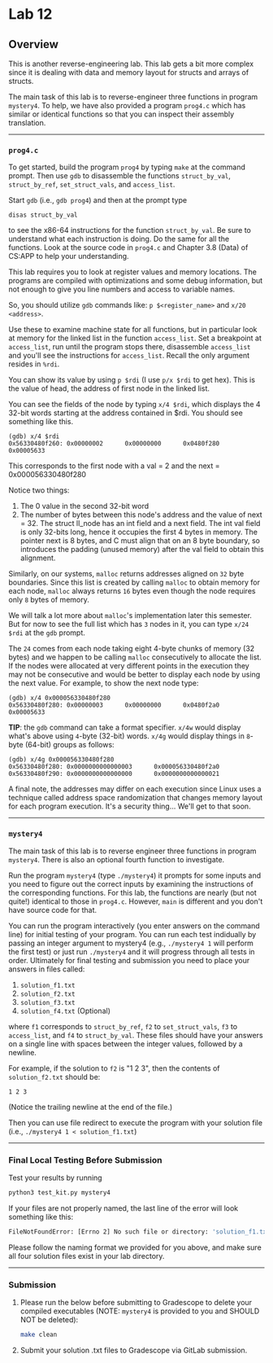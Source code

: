 # Lab 12

## Overview

This is another reverse-engineering lab. This lab gets a bit more complex since
it is dealing with data and memory layout for structs and arrays of structs.

The main task of this lab is to reverse-engineer three functions in program
`mystery4`. To help, we have also provided a program `prog4.c` which has similar
or identical functions so that you can inspect their assembly translation.

---

### `prog4.c`

To get started, build the program `prog4` by typing `make` at the command
prompt. Then use `gdb` to disassemble the functions `struct_by_val`,
`struct_by_ref`, `set_struct_vals`, and `access_list`.  

Start `gdb` (i.e., `gdb prog4`) and then at the prompt type 
```
disas struct_by_val
```
to see the x86-64 instructions for the function `struct_by_val`.  Be sure to
understand what each instruction is doing. Do the same for all the functions.
Look at the source code in `prog4.c` and Chapter 3.8 (Data) of CS:APP to help
your understanding.

This lab requires you to look at register values and memory locations. The
programs are compiled with optimizations and some debug information, but not
enough to give you line numbers and access to variable names.  

So, you should utilize `gdb` commands like:
`p $<register_name>` and `x/20 <address>`.

Use these to examine machine state for all functions, but in particular look at
memory for the linked list in the function `access_list`. Set a breakpoint at
`access_list`, run until the program stops there, disassemble `access_list` and
you'll see the instructions for `access_list`. Recall the only argument resides
in `%rdi`.

You can show its value by using `p $rdi` (I use `p/x $rdi` to get hex). This is
the value of head, the address of first node in the linked list. 

You can see the fields of the node by typing `x/4 $rdi`, which displays the 4
32-bit words starting at the address contained in $rdi. You should see something
like this.
```
(gdb) x/4 $rdi
0x56330480f260: 0x00000002      0x00000000      0x0480f280      0x00005633
```
This corresponds to the first node with a val = 2 and the next =
0x000056330480f280

Notice two things: 
1. The 0 value in the second 32-bit word
2. The number of bytes between this node's address and the value of next = 32.
   The struct ll_node has an int field and a next field.  The int val field is
   only 32-bits long, hence it occupies the first 4 bytes in memory. The pointer
   next is 8 bytes, and C must align that on an 8 byte boundary, so introduces
   the padding (unused memory) after the val field to obtain this alignment.

Similarly, on our systems, `malloc` returns addresses aligned on `32` byte
boundaries.  Since this list is created by calling `malloc` to obtain memory for
each node, `malloc` always returns `16` bytes even though the node requires only
`8` bytes of memory. 

We will talk a lot more about `malloc`'s implementation later this semester. But
for now to see the full list which has `3` nodes in it, you can type `x/24 $rdi`
at the `gdb` prompt. 

The `24` comes from each node taking eight 4-byte chunks of memory (32 bytes)
and we happen to be calling `malloc` consecutively to allocate the list. If the
nodes were allocated at very different points in the execution they may not be
consecutive and would be better to display each node by using the next value.
For example, to show the next node type:

```
(gdb) x/4 0x000056330480f280
0x56330480f280: 0x00000003      0x00000000      0x0480f2a0      0x00005633
```

**TIP**: the `gdb` command can take a format specifier. `x/4w` would display
what's above using `4`-byte (32-bit) words. `x/4g` would display things in
`8`-byte (64-bit) groups as follows: 

```
(gdb) x/4g 0x000056330480f280
0x56330480f280: 0x0000000000000003      0x000056330480f2a0
0x56330480f290: 0x0000000000000000      0x0000000000000021
```

A final note, the addresses may differ on each execution since Linux uses a
technique called address space randomization that changes memory layout for each
program execution. It's a security thing... We'll get to that soon.

---

### `mystery4`

The main task of this lab is to reverse engineer three functions in program
`mystery4`. There is also an optional fourth function to investigate.

Run the program `mystery4` (type `./mystery4`) it prompts for some inputs and
you need to figure out the correct inputs by examining the instructions of the
corresponding functions.  For this lab, the functions are nearly (but not
quite!) identical to those in `prog4.c`. However, `main` is different and you
don't have source code for that.

You can run the program interactively (you enter answers on the command line)
for initial testing of your program.  You can run each test indidually by
  passing an integer argument to mystery4 (e.g., `./mystery4 1` will perform the
  first test) or just run `./mystery4` and it will progress through all tests in
  order. Ultimately for final testing and submission you need to place your
  answers in files called:
1. `solution_f1.txt`
2. `solution_f2.txt`
3. `solution_f3.txt`
4. `solution_f4.txt` (Optional)
   
where `f1` corresponds to `struct_by_ref`, `f2` to `set_struct_vals`, `f3` to
`access_list`, and `f4` to `struct_by_val`. These files should have your answers
on a single line with spaces between the integer values, followed by a newline. 

For example, if the solution to `f2` is "1 2 3", then the contents of
`solution_f2.txt` should be:
```text
1 2 3

```
(Notice the trailing newline at the end of the file.)

Then you can use file redirect to execute the program with your solution file
(i.e., `./mystery4 1 < solution_f1.txt`)

---

### Final Local Testing Before Submission

Test your results by running

```bash
python3 test_kit.py mystery4
```

If your files are not properly named, the last line of the error will look
something like this:

```bash
FileNotFoundError: [Errno 2] No such file or directory: 'solution_f1.txt'
```

Please follow the naming format we provided for you above, and make sure all
four solution files exist in your lab directory.

---

### Submission

1. Please run the below before submitting to Gradescope to delete your compiled
   executables (NOTE: `mystery4` is provided to you and SHOULD NOT be deleted):
   ```bash
   make clean
   ```

2. Submit your solution .txt files to Gradescope via GitLab submission.
